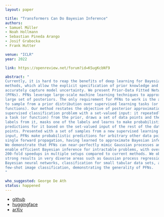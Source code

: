 ```yaml
---
layout: paper

title: "Transformers Can Do Bayesian Inference"
authors:
- Samuel Müller
- Noah Hollmann
- Sebastian Pineda Arango
- Josif Grabocka
- Frank Hutter

venue: "ICLR"
year: 2022

link: https://openreview.net/forum?id=KSugKcbNf9

abstract: "
Currently, it is hard to reap the benefits of deep learning for Bayesian
methods, which allow the explicit specification of prior knowledge and
accurately capture model uncertainty. We present Prior-Data Fitted Networks
(PFNs). PFNs leverage large-scale machine learning techniques to approximate a
large set of posteriors. The only requirement for PFNs to work is the ability
to sample from a prior distribution over supervised learning tasks (or
functions). Our method restates the objective of posterior approximation as a
supervised classification problem with a set-valued input: it repeatedly draws
a task (or function) from the prior, draws a set of data points and their
labels from it, masks one of the labels and learns to make probabilistic
predictions for it based on the set-valued input of the rest of the data
points. Presented with a set of samples from a new supervised learning task as
input, PFNs make probabilistic predictions for arbitrary other data points in a
single forward propagation, having learned to approximate Bayesian inference.
We demonstrate that PFNs can near-perfectly mimic Gaussian processes and also
enable efficient Bayesian inference for intractable problems, with over
200-fold speedups in multiple setups compared to current methods. We obtain
strong results in very diverse areas such as Gaussian process regression,
Bayesian neural networks, classification for small tabular data sets, and
few-shot image classification, demonstrating the generality of PFNs. 
"

who_suggested: George De Ath
status: happened
---
```

- [github](https://github.com/automl/TransformersCanDoBayesianInference)
- [huggingface](https://huggingface.co/spaces/samuelinferences/transformers-can-do-bayesian-inference)
- [arXiv](https://arxiv.org/abs/2112.10510)
